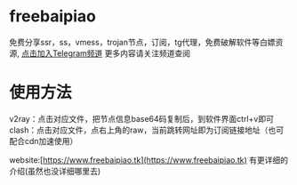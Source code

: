 # freebaipiao
免费分享ssr，ss，vmess，trojan节点，订阅，tg代理，免费破解软件等白嫖资源,
[点击加入Telegram频道](https://t.me/freebaipiao)
更多内容请关注频道查阅

# 使用方法
v2ray：点击对应文件，把节点信息base64码复制后，到软件界面ctrl+v即可
clash：点击对应文件，点右上角的raw，当前跳转网址即为订阅链接地址（也可配合cdn加速使用）

website:[https://www.freebaipiao.tk](https://www.freebaipiao.tk)
有更详细的介绍(虽然也没详细哪里去)
